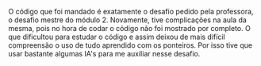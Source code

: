 O código que foi mandado é exatamente o desafio pedido pela professora, o desafio mestre do módulo 2. Novamente, tive complicações na aula da mesma, pois no hora de codar o código não foi mostrado por completo. O que dificultou para estudar o código e assim deixou de mais difícil compreensão o uso de tudo aprendido com os ponteiros. Por isso tive que usar bastante algumas IA's para me auxiliar nesse desafio.
